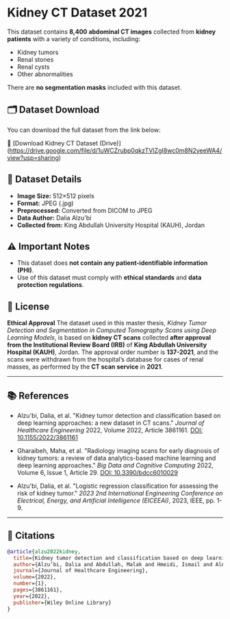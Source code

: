 # Kidney CT Dataset 2021

This dataset contains **8,400 abdominal CT images** collected from **kidney patients** with a variety of conditions, including:

- Kidney tumors
- Renal stones
- Renal cysts
- Other abnormalities

There are **no segmentation masks** included with this dataset.

## 🗂️ Dataset Download

You can download the full dataset from the link below:

🔗 [Download Kidney CT Dataset (Drive)] (https://drive.google.com/file/d/1uWCZrubp0qkzTVIZgI8wc0m8N2yeeWA4/view?usp=sharing)

## 📌 Dataset Details
- **Image Size:** 512×512 pixels
- **Format:** JPEG (.jpg)
- **Preprocessed:** Converted from DICOM to JPEG
- **Data Author:** Dalia Alzu'bi
- **Collected from:** King Abdullah University Hospital (KAUH), Jordan

## ⚠️ Important Notes
- This dataset does **not contain any patient-identifiable information (PHI)**.
- Use of this dataset must comply with **ethical standards** and **data protection regulations**.

## 📄 License
**Ethical Approval**
The dataset used in this master thesis, *Kidney Tumor Detection and Segmentation in Computed Tomography Scans using Deep Learning Models*, is based on **kidney CT scans** collected **after approval from the Institutional Review Board (IRB)** of **King Abdullah University Hospital (KAUH)**, Jordan. The approval order number is **137-2021**, and the scans were withdrawn from the hospital’s database for cases of renal masses, as performed by the **CT scan service** in **2021**.

---

## 📚 References

- Alzu'bi, Dalia, et al. "Kidney tumor detection and classification based on deep learning approaches: a new dataset in CT scans." *Journal of Healthcare Engineering* 2022, Volume 2022, Article 3861161. [DOI: 10.1155/2022/3861161](https://www.hindawi.com/journals/jhe/2022/3861161/)

- Gharaibeh, Maha, et al. "Radiology imaging scans for early diagnosis of kidney tumors: a review of data analytics-based machine learning and deep learning approaches." *Big Data and Cognitive Computing* 2022, Volume 6, Issue 1, Article 29. [DOI: 10.3390/bdcc6010029](https://www.mdpi.com/2509-4148/6/1/29)

- Alzu'bi, Dalia, et al. "Logistic regression classification for assessing the risk of kidney tumor." *2023 2nd International Engineering Conference on Electrical, Energy, and Artificial Intelligence (EICEEAI)*, 2023, IEEE, pp. 1-9.

---

## 📝 Citations

```bibtex
@article{alzu2022kidney,
  title={Kidney tumor detection and classification based on deep learning approaches: a new dataset in CT scans},
  author={Alzu’bi, Dalia and Abdullah, Malak and Hmeidi, Ismail and AlAzab, Rami and Gharaibeh, Maha and El-Heis, Mwaffaq and Almotairi, Khaled H and Forestiero, Agostino and Hussein, Ahmad MohdAziz and Abualigah, Laith},
  journal={Journal of Healthcare Engineering},
  volume={2022},
  number={1},
  pages={3861161},
  year={2022},
  publisher={Wiley Online Library}
}
